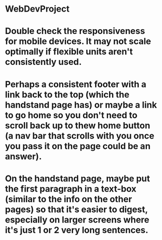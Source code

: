 # WebDevProject



   # Double check the responsiveness for mobile devices. It may not scale optimally if flexible units aren't consistently used.
  #  Perhaps a consistent footer with a link back to the top (which the handstand page has) or maybe a link to go home so you don't need to scroll back up to thew home button (a nav bar that scrolls with you once you pass it on the page could be an answer).
  #  On the handstand page, maybe put the first paragraph in a text-box (similar to the info on the other pages) so that it's easier to digest, especially on larger screens where it's just 1 or 2 very long sentences.
